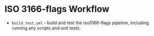 # ISO 3166-flags Workflow

* `build_test.yml` - build and test the iso3166-flags pipeline, including running any scripts and unit tests.